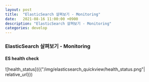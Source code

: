```yaml
---
layout: post
title:  "ElasticSearch 살펴보기 - Monitoring"
date:   2021-08-16 11:00:00 +0900
description: "ElasticSearch 살펴보기 - Monitoring"
categories: develop
---
```


### ElasticSearch 살펴보기 - Monitoring

#### ES health check

![health_status]({{"/img/elasticsearch_quickview/health_status.png"| relative_url}})
